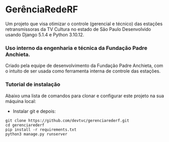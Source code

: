 # GerênciaRedeRF
Um projeto que visa otimizar o controle (gerencial e técnico) das estações retransmissoras da TV Cultura no estado de São Paulo
Desenvolvido usando Django 5.1.4 e Python 3.10.12.

### Uso interno da engenharia e técnica da Fundação Padre Anchieta.
Criado pela equipe de desenvolvimento da Fundação Padre Anchieta, com o intuito de ser usada como ferramenta interna de controle das estações.

### Tutorial de instalação
Abaixo uma lista de comandos para clonar e configurar este projeto na sua 
máquina local:

- Instalar git e depois:

```
git clone https://github.com/devtvc/gerenciarederf.git
cd gerenciarederf
pip install -r requirements.txt
python3 manage.py runserver

```
